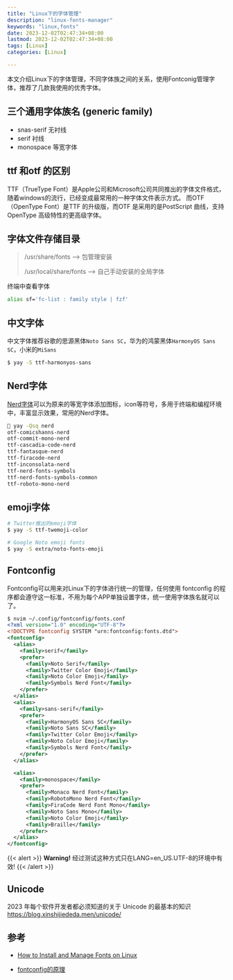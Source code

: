 ```yaml
---
title: "Linux下的字体管理"
description: "linux-fonts-manager"
keywords: "linux,fonts"
date: 2023-12-02T02:47:34+08:00
lastmod: 2023-12-02T02:47:34+08:00
tags: [Linux]
categories: [Linux]

---
```

本文介绍Linux下的字体管理，不同字体族之间的关系，使用Fontconig管理字体，推荐了几款我使用的优秀字体。


<!--more-->
## 三个通用字体族名 (generic family)

- snas-serif    无衬线
- serif  衬线
- monospace  等宽字体

## ttf 和otf 的区别

TTF（TrueType Font）是Apple公司和Microsoft公司共同推出的字体文件格式，随着windows的流行，已经变成最常用的一种字体文件表示方式。 而OTF（OpenType Font）是TTF 的升级版，而OTF 是采用的是PostScript 曲线，支持OpenType 高级特性的更高级字体。

## 字体文件存储目录

> /usr/share/fonts   —> 包管理安装 
>
> /usr/local/share/fonts   —> 自己手动安装的全局字体

终端中查看字体

```Bash
alias sf='fc-list : family style | fzf'
```

## 中文字体
中文字体推荐谷歌的思源黑体`Noto Sans SC`，华为的鸿蒙黑体`HarmonyOS Sans SC`，小米的`MiSans`
```bash
$ yay -S ttf-harmonyos-sans
```

## Nerd字体

[Nerd字体](https://www.nerdfonts.com/)可以为原来的等宽字体添加图标，icon等符号，多用于终端和编程环境中，丰富显示效果，常用的Nerd字体。
```bash
 yay -Qsq nerd
otf-comicshanns-nerd
otf-commit-mono-nerd
ttf-cascadia-code-nerd
ttf-fantasque-nerd
ttf-firacode-nerd
ttf-inconsolata-nerd
ttf-nerd-fonts-symbols
ttf-nerd-fonts-symbols-common
ttf-roboto-mono-nerd
```


## emoji字体

```Bash
# Twitter推出的emoji字体
$ yay -S ttf-twemoji-color

# Google Noto emoji fonts
$ yay -S extra/noto-fonts-emoji
```

## Fontconfig
Fontconfig可以用来对Linux下的字体进行统一的管理，任何使用 fontconfig 的程序都会遵守这一标准，不用为每个APP单独设置字体，统一使用字体族名就可以了。
```xml
$ nvim ~/.config/fontconfig/fonts.conf
<?xml version="1.0" encoding="UTF-8"?>
<!DOCTYPE fontconfig SYSTEM "urn:fontconfig:fonts.dtd">
<fontconfig>
  <alias>
    <family>serif</family>
    <prefer>
      <family>Noto Serif</family>
      <family>Twitter Color Emoji</family>
      <family>Noto Color Emoji</family>
      <family>Symbols Nerd Font</family>
    </prefer>
  </alias>
  <alias>
    <family>sans-serif</family>
    <prefer>
      <family>HarmonyOS Sans SC</family>
      <family>Noto Sans SC</family>
      <family>Twitter Color Emoji</family>
      <family>Noto Color Emoji</family>
      <family>Symbols Nerd Font</family>
    </prefer>
  </alias>

  <alias>
    <family>monospace</family>
    <prefer>
      <family>Monaco Nerd Font</family>
      <family>RobotoMono Nerd Font</family>
      <family>FiraCode Nerd Font Mono</family>
      <family>Noto Sans Mono</family>
      <family>Noto Color Emoji</family>
      <family>Braille</family>
    </prefer>
  </alias>
</fontconfig>

```

{{< alert >}}
**Warning!**  经过测试这种方式只在LANG=en_US.UTF-8的环境中有效!
{{< /alert >}}

## Unicode

2023 年每个软件开发者都必须知道的关于 Unicode 的最基本的知识
<https://blog.xinshijiededa.men/unicode/>

## 参考
- [How to Install and Manage Fonts on Linux](https://youtu.be/1RtLyPzbttA)
  
- [fontconfig的原理](https://catcat.cc/post/2021-03-07/)
